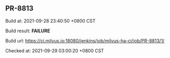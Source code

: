 <h2><a name="pr-8813" class="anchor" href="#pr-8813" rel="nofollow" aria-hidden="true"><span class="octicon octicon-link"></span></a>PR-8813</h2>

<p>Build at: 2021-09-28 23:40:50 +0800 CST</p>

<p>Build result: <strong>FAILURE</strong></p>

<p>Build url: <a href="https://ci.milvus.io:18080/jenkins/job/milvus-ha-ci/job/PR-8813/1/" rel="nofollow">https://ci.milvus.io:18080/jenkins/job/milvus-ha-ci/job/PR-8813/1/</a></p>

<p>Checked at: 2021-09-29 03:00:20 +0800 CST</p>
